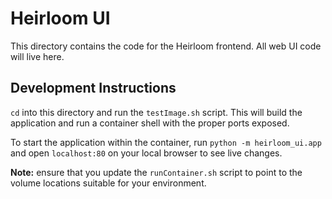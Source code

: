 # Heirloom UI
This directory contains the code for the Heirloom frontend. All web UI code will live here.

## Development Instructions
`cd` into this directory and run the `testImage.sh` script. This will build the application and run a container shell with the proper ports exposed.

To start the application within the container, run `python -m heirloom_ui.app` and open `localhost:80` on your local browser to see live changes.

**Note:** ensure that you update the `runContainer.sh` script to point to the volume locations suitable for your environment.